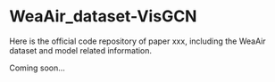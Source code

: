 # WeaAir_dataset-VisGCN
Here is the official code repository of paper xxx, including the WeaAir dataset and model related information.

Coming soon...
